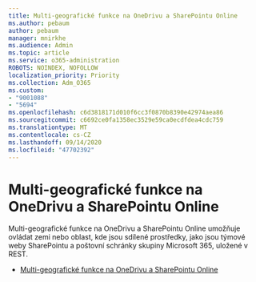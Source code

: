 ```yaml
---
title: Multi-geografické funkce na OneDrivu a SharePointu Online
ms.author: pebaum
author: pebaum
manager: mnirkhe
ms.audience: Admin
ms.topic: article
ms.service: o365-administration
ROBOTS: NOINDEX, NOFOLLOW
localization_priority: Priority
ms.collection: Adm_O365
ms.custom:
- "9001088"
- "5694"
ms.openlocfilehash: c6d3818171d010f6cc3f0870b8390e42974aea86
ms.sourcegitcommit: c6692ce0fa1358ec3529e59ca0ecdfdea4cdc759
ms.translationtype: MT
ms.contentlocale: cs-CZ
ms.lasthandoff: 09/14/2020
ms.locfileid: "47702392"
---
```

# <a name="multi-geo-capabilities-in-onedrive-and-sharepoint-online"></a>Multi-geografické funkce na OneDrivu a SharePointu Online

Multi-geografické funkce na OneDrivu a SharePointu Online umožňuje ovládat zemi nebo oblast, kde jsou sdílené prostředky, jako jsou týmové weby SharePointu a poštovní schránky skupiny Microsoft 365, uložené v REST.
- [Multi-geografické funkce na OneDrivu a SharePointu Online](https://docs.microsoft.com/office365/enterprise/multi-geo-capabilities-in-onedrive-and-sharepoint-online-in-office-365)
